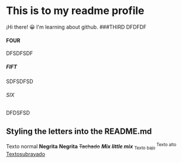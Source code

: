 # This is to my readme profile
¡Hi there! 😀
I'm learning about github.
###THIRD
DFDFDF
#### FOUR
DFSDFSDF
##### FIFT
SDFSDFSD
###### SIX
DFDSFSD
## Styling the letters into the README.md
Texto normal
**Negrita** __Negrita__
~~Tachado~~
***Mix little mix***
<sub> Texto bajo </sub>
<sup> Texto alto </sup>
<ins> Textosubrayado </ins>
